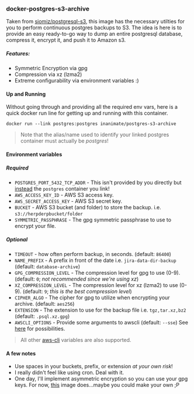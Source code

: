 ### docker-postgres-s3-archive

Taken from [siomiz/postgresql-s3](https://github.com/siomiz/PostgreSQL-S3), this image has the necessary utilties for you to perform continuous postgres backups to S3.
The idea is here is to provide an easy ready-to-go way to dump an entire postgresql database, compress it, encrypt it, and push it to Amazon s3.

##### Features:

* Symmetric Encryption via gpg
* Compression via xz (lzma2)
* Extreme configurability via environment variables :)

#### Up and Running

Without going through and providing all the required env vars, here is a quick docker run line for getting up and running with this container.

```
docker run --link postgres:postgres inanimate/postgres-s3-archive
```

> Note that the alias/name used to identify your linked postgres container must actually be *postgres*!

#### Environment variables

##### *Required*

* `POSTGRES_PORT_5432_TCP_ADDR` - This isn't provided by you directly but [instead](https://docs.docker.com/compose/env/) the `postgres` container you link!
* `AWS_ACCESS_KEY_ID` - AWS S3 access key.
* `AWS_SECRET_ACCESS_KEY` - AWS S3 secret key.
* `BUCKET` - AWS S3 bucket (and folder) to store the backup. i.e. `s3://herpderpbucket/folder`
* `SYMMETRIC_PASSPHRASE` - The gpg symmetric passphrase to use to encrypt your file.

##### *Optional*

* `TIMEOUT` - how often perform backup, in seconds. (default: `86400`)
* `NAME_PREFIX` - A prefix in front of the date i.e. `jira-data-dir-backup` (default: `database-archive`)
* `GPG_COMPRESSION_LEVEL` - The compression level for gpg to use (0-9). (default: `0`; *not recommended since we're using xz*)
* `XZ_COMPRESSION_LEVEL` - The compression level for xz (lzma2) to use (0-9). (default: `9`; *this is the best compression level*)
* `CIPHER_ALGO` - The cipher for gpg to utilize when encrypting your archive. (default: `aes256`)
* `EXTENSION` - The extension to use for the backup file i.e. `tgz,tar.xz,bz2` (default: `.psql.xz.gpg`)
* `AWSCLI_OPTIONS` - Provide some arguments to awscli (default: `--sse`) See [here](http://docs.aws.amazon.com/cli/latest/reference/s3/cp.html) for possibilities.

> All other [aws-cli](https://github.com/aws/aws-cli) variables are also supported.

#### A few notes

* Use spaces in your buckets, prefix, or extension *at your own risk*!
* I really didn't feel like using cron. Deal with it.
* One day, I'll implement asymmetric encryption so you can use your gpg keys. For now, [this](https://github.com/siomiz/PostgreSQL-S3/blob/master/entrypoint.sh) image does...maybe you could make your own ;P


